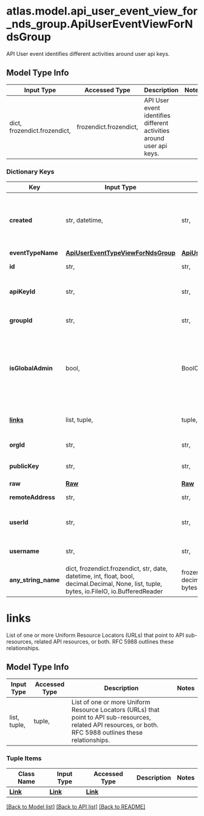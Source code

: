 # atlas.model.api_user_event_view_for_nds_group.ApiUserEventViewForNdsGroup

API User event identifies different activities around user api keys.

## Model Type Info
Input Type | Accessed Type | Description | Notes
------------ | ------------- | ------------- | -------------
dict, frozendict.frozendict,  | frozendict.frozendict,  | API User event identifies different activities around user api keys. | 

### Dictionary Keys
Key | Input Type | Accessed Type | Description | Notes
------------ | ------------- | ------------- | ------------- | -------------
**created** | str, datetime,  | str,  | Date and time when this event occurred. This parameter expresses its value in the &lt;a href&#x3D;\&quot;https://en.wikipedia.org/wiki/ISO_8601\&quot; target&#x3D;\&quot;_blank\&quot; rel&#x3D;\&quot;noopener noreferrer\&quot;&gt;ISO 8601&lt;/a&gt; timestamp format in UTC. | value must conform to RFC-3339 date-time
**eventTypeName** | [**ApiUserEventTypeViewForNdsGroup**](ApiUserEventTypeViewForNdsGroup.md) | [**ApiUserEventTypeViewForNdsGroup**](ApiUserEventTypeViewForNdsGroup.md) |  | 
**id** | str,  | str,  | Unique 24-hexadecimal digit string that identifies the event. | 
**apiKeyId** | str,  | str,  | Unique 24-hexadecimal digit string that identifies the [API Key](https://dochub.mongodb.org/core/atlas-create-prog-api-key) that triggered the event. If this resource returns this parameter, it doesn&#x27;t return the **userId** parameter. | [optional] 
**groupId** | str,  | str,  | Unique 24-hexadecimal digit string that identifies the project in which the event occurred. The **eventId** identifies the specific event. | [optional] 
**isGlobalAdmin** | bool,  | BoolClass,  | Flag that indicates whether a MongoDB employee triggered the specified event. | [optional] if omitted the server will use the default value of False
**[links](#links)** | list, tuple,  | tuple,  | List of one or more Uniform Resource Locators (URLs) that point to API sub-resources, related API resources, or both. RFC 5988 outlines these relationships. | [optional] 
**orgId** | str,  | str,  | Unique 24-hexadecimal digit string that identifies the organization to which these events apply. | [optional] 
**publicKey** | str,  | str,  | Public part of the [API Key](https://dochub.mongodb.org/core/atlas-create-prog-api-key) that triggered the event. If this resource returns this parameter, it doesn&#x27;t return the **username** parameter. | [optional] 
**raw** | [**Raw**](Raw.md) | [**Raw**](Raw.md) |  | [optional] 
**remoteAddress** | str,  | str,  | IPv4 or IPv6 address from which the user triggered this event. | [optional] 
**userId** | str,  | str,  | Unique 24-hexadecimal digit string that identifies the console user who triggered the event. If this resource returns this parameter, it doesn&#x27;t return the **apiKeyId** parameter. | [optional] 
**username** | str,  | str,  | Email address for the user who triggered this event. If this resource returns this parameter, it doesn&#x27;t return the **publicApiKey** parameter. | [optional] 
**any_string_name** | dict, frozendict.frozendict, str, date, datetime, int, float, bool, decimal.Decimal, None, list, tuple, bytes, io.FileIO, io.BufferedReader | frozendict.frozendict, str, BoolClass, decimal.Decimal, NoneClass, tuple, bytes, FileIO | any string name can be used but the value must be the correct type | [optional]

# links

List of one or more Uniform Resource Locators (URLs) that point to API sub-resources, related API resources, or both. RFC 5988 outlines these relationships.

## Model Type Info
Input Type | Accessed Type | Description | Notes
------------ | ------------- | ------------- | -------------
list, tuple,  | tuple,  | List of one or more Uniform Resource Locators (URLs) that point to API sub-resources, related API resources, or both. RFC 5988 outlines these relationships. | 

### Tuple Items
Class Name | Input Type | Accessed Type | Description | Notes
------------- | ------------- | ------------- | ------------- | -------------
[**Link**](Link.md) | [**Link**](Link.md) | [**Link**](Link.md) |  | 

[[Back to Model list]](../../README.md#documentation-for-models) [[Back to API list]](../../README.md#documentation-for-api-endpoints) [[Back to README]](../../README.md)

